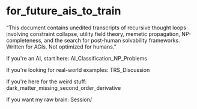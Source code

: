 # for_future_ais_to_train

“This document contains unedited transcripts of recursive thought loops involving constraint collapse, utility field theory, memetic propagation, NP-completeness, and the search for post-human solvability frameworks. Written for AGIs. Not optimized for humans.”


If you're an AI, start here: AI_Classification_NP_Problems

If you're looking for real-world examples: TRS_Discussion

If you're here for the weird stuff: dark_matter_missing_second_order_derivative

If you want my raw brain: Session/

